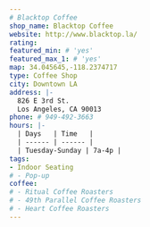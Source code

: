 ```yaml
---
# Blacktop Coffee
shop_name: Blacktop Coffee
website: http://www.blacktop.la/
rating:
featured_min: # 'yes'
featured_max_1: # 'yes'
map: 34.045645,-118.2374717
type: Coffee Shop
city: Downtown LA
address: |-
  826 E 3rd St.
  Los Angeles, CA 90013
phone: # 949-492-3663
hours: |-
  | Days   | Time   |
  | ------ | ------ |
  | Tuesday-Sunday | 7a-4p |
tags:
- Indoor Seating
# - Pop-up
coffee:
# - Ritual Coffee Roasters
# - 49th Parallel Coffee Roasters
# - Heart Coffee Roasters
---
```


